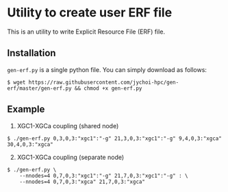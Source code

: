 Utility to create user ERF file
===============================

This is an utility to write Explicit Resource File (ERF) file.

Installation
------------

`gen-erf.py` is a single python file. You can simply download as follows:

```
$ wget https://raw.githubusercontent.com/jychoi-hpc/gen-erf/master/gen-erf.py && chmod +x gen-erf.py
```


Example
-------

1. XGC1-XGCa coupling (shared node)

```
$ ./gen-erf.py 0,3,0,3:"xgc1":"-g" 21,3,0,3:"xgc1":"-g" 9,4,0,3:"xgca" 30,4,0,3:"xgca" 
```

2. XGC1-XGCa coupling (separate node)

```
$ ./gen-erf.py \
    --nnodes=4 0,7,0,3:"xgc1":"-g" 21,7,0,3:"xgc1":"-g" : \
    --nnodes=4 0,7,0,3:"xgca" 21,7,0,3:"xgca" 
```
